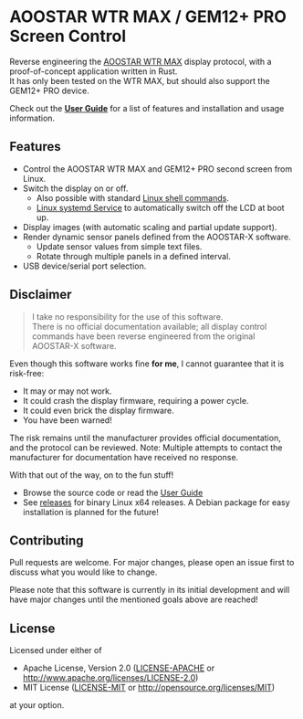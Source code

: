 # AOOSTAR WTR MAX / GEM12+ PRO Screen Control

Reverse engineering the [AOOSTAR WTR MAX](https://aoostar.com/products/aoostar-wtr-max-amd-r7-pro-8845hs-11-bays-mini-pc)
display protocol, with a proof-of-concept application written in Rust.  
It has only been tested on the WTR MAX, but should also support the GEM12+ PRO device.

Check out the **[User Guide](https://zehnm.github.io/aoostar-rs)** for a list of features and installation and usage information.

## Features

- Control the AOOSTAR WTR MAX and GEM12+ PRO second screen from Linux.
- Switch the display on or off.
    - Also possible with standard [Linux shell commands](docs/shell_commands.md).
    - [Linux systemd Service](docs/linux/README.md) to automatically switch off the LCD at boot up.
- Display images (with automatic scaling and partial update support).
- Render dynamic sensor panels defined from the AOOSTAR-X software.
    - Update sensor values from simple text files.
    - Rotate through multiple panels in a defined interval.
- USB device/serial port selection.

## Disclaimer

> I take no responsibility for the use of this software.  
> There is no official documentation available;
> all display control commands have been reverse engineered from the original AOOSTAR-X software.

Even though this software works fine **for me**, I cannot guarantee that it is risk-free:

- It may or may not work.
- It could crash the display firmware, requiring a power cycle.
- It could even brick the display firmware.
- You have been warned!

The risk remains until the manufacturer provides official documentation, and the protocol can be reviewed.
Note: Multiple attempts to contact the manufacturer for documentation have received no response.

With that out of the way, on to the fun stuff!

- Browse the source code or read the [User Guide](https://zehnm.github.io/aoostar-rs)
- See [releases](https://github.com/zehnm/aoostar-rs/releases) for binary Linux x64 releases. A Debian package for easy installation is planned for the future!

## Contributing

Pull requests are welcome. For major changes, please open an issue first to discuss what you would like to change.

Please note that this software is currently in its initial development and will have major changes until the mentioned
goals above are reached!

## License

Licensed under either of

- Apache License, Version 2.0 ([LICENSE-APACHE](LICENSE-APACHE) or http://www.apache.org/licenses/LICENSE-2.0)
- MIT License ([LICENSE-MIT](LICENSE-MIT) or http://opensource.org/licenses/MIT)

at your option.

